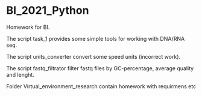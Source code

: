 # BI_2021_Python
Homework for BI.

The script task_1 provides some simple tools for working with DNA/RNA seq.

The script units_converter convert some speed units (incorrect work).

The script fastq_filtrator filter fastq files by GC-percentage, average quality and lenght.

Folder Virtual_environment_research contain homework with requirmens etc
